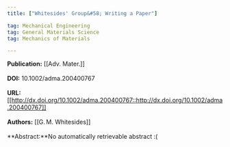 ```yaml
---
title: ["Whitesides' Group&#58; Writing a Paper"]

tag: Mechanical Engineering 
tag: General Materials Science 
tag: Mechanics of Materials

---
```


**Publication:** [[Adv. Mater.]]<br><br>**DOI:** 10.1002/adma.200400767                                           
<br>**URL:**[[http://dx.doi.org/10.1002/adma.200400767::http://dx.doi.org/10.1002/adma.200400767]]<br><br>**Authors:** [[G. M. Whitesides]] <br><br>**Abstract:**No automatically retrievable abstract :(

